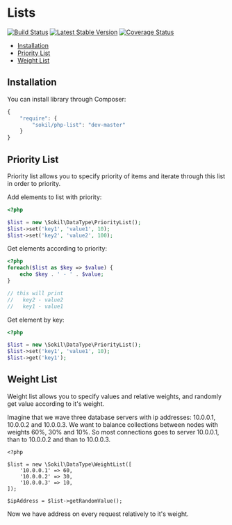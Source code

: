 Lists
=====

[![Build Status](https://travis-ci.org/sokil/php-list.png?branch=master&1)](https://travis-ci.org/sokil/php-list)
[![Latest Stable Version](https://poser.pugx.org/sokil/php-list/v/stable.png)](https://packagist.org/packages/sokil/php-list)
[![Coverage Status](https://coveralls.io/repos/sokil/php-list/badge.png)](https://coveralls.io/r/sokil/php-list)

* [Installation](#installation)
* [Priority List](#priority-list)
* [Weight List](#weight-list)

## Installation

You can install library through Composer:

```javascript
{
    "require": {
        "sokil/php-list": "dev-master"
    }
}
```

## Priority List

Priority list allows you to specify priority of items and 
iterate through this list in order to priority.

Add elements to list with priority:

```php
<?php

$list = new \Sokil\DataType\PriorityList();
$list->set('key1', 'value1', 10);
$list->set('key2', 'value2', 100);
```

Get elements according to priority:

```php
<?php
foreach($list as $key => $value) {
    echo $key . ' - ' . $value;
}

// this will print
//   key2 - value2
//   key1 - value1
```

Get element by key:

```php
<?php

$list = new \Sokil\DataType\PriorityList();
$list->set('key1', 'value1', 10);
$list->get('key1');
```
    
## Weight List

Weight list allows you to specify values and relative weights, and randomly
get value according to it's weight.

Imagine that we wave three database servers with ip addresses: 10.0.0.1, 10.0.0.2 and 10.0.0.3.
We want to balance collections between nodes with weights 60%, 30% and 10%. So 
most connections goes to server 10.0.0.1, than to 10.0.0.2 and than to 10.0.0.3.

```
<?php

$list = new \Sokil\DataType\WeightList([
    '10.0.0.1' => 60,
    '10.0.0.2' => 30,
    '10.0.0.3' => 10,
]);

$ipAddress = $list->getRandomValue();
```
    
Now we have address on every request relatively to it's weight.
